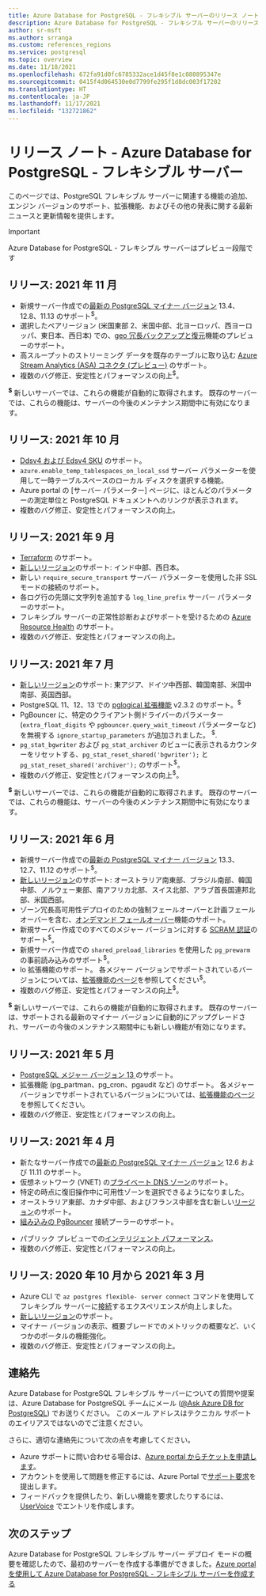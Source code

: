 ```yaml
---
title: Azure Database for PostgreSQL - フレキシブル サーバーのリリース ノート
description: Azure Database for PostgreSQL - フレキシブル サーバーのリリース ノート。
author: sr-msft
ms.author: srranga
ms.custom: references_regions
ms.service: postgresql
ms.topic: overview
ms.date: 11/18/2021
ms.openlocfilehash: 672fa91d0fc6785332ace1d45f8e1c080895347e
ms.sourcegitcommit: 0415f4d064530e0d7799fe295f1d8dc003f17202
ms.translationtype: HT
ms.contentlocale: ja-JP
ms.lasthandoff: 11/17/2021
ms.locfileid: "132721862"
---
```

# <a name="release-notes---azure-database-for-postgresql---flexible-server"></a>リリース ノート - Azure Database for PostgreSQL - フレキシブル サーバー

このページでは、PostgreSQL フレキシブル サーバーに関連する機能の追加、エンジン バージョンのサポート、拡張機能、およびその他の発表に関する最新ニュースと更新情報を提供します。

> [!IMPORTANT]
> Azure Database for PostgreSQL - フレキシブル サーバーはプレビュー段階です

## <a name="release-november-2021"></a>リリース: 2021 年 11 月

* 新規サーバー作成での[最新の PostgreSQL マイナー バージョン](./concepts-supported-versions.md) 13.4、12.8、11.13 のサポート<sup>$</sup>。
* 選択したペアリージョン (米国東部 2、米国中部、北ヨーロッパ、西ヨーロッパ、東日本、西日本) での、[geo 冗長バックアップと復元](concepts-backup-restore.md)機能のプレビューのサポート。
*  高スループットのストリーミング データを既存のテーブルに取り込む [Azure Stream Analytics (ASA) コネクタ (プレビュー)](https://techcommunity.microsoft.com/t5/analytics-on-azure/stream-analytics-updates-ignite-fall-2021-new-outputs-new/ba-p/2919170) のサポート。
*  複数のバグ修正、安定性とパフォーマンスの向上<sup>$</sup>。

<sup> **$**</sup> 新しいサーバーでは、これらの機能が自動的に取得されます。 既存のサーバーでは、これらの機能は、サーバーの今後のメンテナンス期間中に有効になります。

## <a name="release-october-2021"></a>リリース: 2021 年 10 月

*   [Ddsv4 および Edsv4 SKU](https://techcommunity.microsoft.com/t5/azure-database-for-postgresql/flexible-server-now-supports-v4-compute-series-in-postgresql-on/ba-p/2815092) のサポート。 
*   `azure.enable_temp_tablespaces_on_local_ssd` サーバー パラメーターを使用して一時テーブルスペースのローカル ディスクを選択する機能。
*   Azure portal の [サーバー パラメーター] ページに、ほとんどのパラメーターの測定単位と PostgreSQL ドキュメントへのリンクが表示されます。
*   複数のバグ修正、安定性とパフォーマンスの向上。

## <a name="release-september-2021"></a>リリース: 2021 年 9 月

* [Terraform](https://registry.terraform.io/providers/hashicorp/azurerm/latest/docs/resources/postgresql_flexible_server) のサポート。
* [新しいリージョン](overview.md#azure-regions)のサポート: インド中部、西日本。
* 新しい `require_secure_transport` サーバー パラメーターを使用した非 SSL モードの接続のサポート。
* 各ログ行の先頭に文字列を追加する `log_line_prefix` サーバー パラメーターのサポート。
* フレキシブル サーバーの正常性診断およびサポートを受けるための [Azure Resource Health](../../service-health/resource-health-overview.md) のサポート。
* 複数のバグ修正、安定性とパフォーマンスの向上。

## <a name="release-july-2021"></a>リリース: 2021 年 7 月

* [新しいリージョン](overview.md#azure-regions)のサポート: 東アジア、ドイツ中西部、韓国南部、米国中南部、英国西部。
* PostgreSQL 11、12、13 での [pglogical 拡張機能](concepts-logical.md) v2.3.2 のサポート。<sup>$</sup>
* PgBouncer に、特定のクライアント側ドライバーのパラメーター (`extra_float_digits` や `pgbouncer.query_wait_timeout` パラメーターなど) を無視する `ignore_startup_parameters` が追加されました。  <sup>$</sup>.
* `pg_stat_bgwriter` および `pg_stat_archiver` のビューに表示されるカウンターをリセットする、`pg_stat_reset_shared('bgwriter');` と `pg_stat_reset_shared('archiver');` のサポート<sup>$</sup>。
* 複数のバグ修正、安定性とパフォーマンスの向上<sup>$</sup>。

<sup> **$**</sup> 新しいサーバーでは、これらの機能が自動的に取得されます。 既存のサーバーでは、これらの機能は、サーバーの今後のメンテナンス期間中に有効になります。

## <a name="release-june-2021"></a>リリース: 2021 年 6 月

* 新規サーバー作成での[最新の PostgreSQL マイナー バージョン](./concepts-supported-versions.md) 13.3、12.7、11.12 のサポート<sup>$</sup>。
* [新しいリージョン](overview.md#azure-regions)のサポート: オーストラリア南東部、ブラジル南部、韓国中部、ノルウェー東部、南アフリカ北部、スイス北部、アラブ首長国連邦北部、米国西部。
* ゾーン冗長高可用性デプロイのための強制フェールオーバーと計画フェールオーバーを含む、[オンデマンド フェールオーバー](./concepts-high-availability.md#on-demand-failover)機能のサポート。
* 新規サーバー作成でのすべてのメジャー バージョンに対する [SCRAM 認証](how-to-connect-scram.md)のサポート<sup>$</sup>。
* 新規サーバー作成での `shared_preload_libraries` を使用した `pg_prewarm` の事前読み込みのサポート<sup>$</sup>。
* lo 拡張機能のサポート。 各メジャー バージョンでサポートされているバージョンについては、[拡張機能のページ](./concepts-extensions.md)を参照してください<sup>$</sup>。
* 複数のバグ修正、安定性とパフォーマンスの向上<sup>$</sup>。
  
<sup> **$**</sup> 新しいサーバーでは、これらの機能が自動的に取得されます。  既存のサーバーは、サポートされる最新のマイナー バージョンに自動的にアップグレードされ、サーバーの今後のメンテナンス期間中にも新しい機能が有効になります。

## <a name="release-may-2021"></a>リリース: 2021 年 5 月

* [PostgreSQL メジャー バージョン 13 ](./concepts-supported-versions.md)のサポート。
* 拡張機能 (pg_partman、pg_cron、pgaudit など) のサポート。 各メジャー バージョンでサポートされているバージョンについては、[拡張機能のページ](./concepts-extensions.md)を参照してください。
* 複数のバグ修正、安定性とパフォーマンスの向上。

## <a name="release-april-2021"></a>リリース: 2021 年 4 月

* 新たなサーバー作成での[最新の PostgreSQL マイナー バージョン](./concepts-supported-versions.md) 12.6 および 11.11 のサポート。
* 仮想ネットワーク (VNET) の[プライベート DNS ゾーン](./concepts-networking.md#private-access-vnet-integration)のサポート。
* 特定の時点に復旧操作中に可用性ゾーンを選択できるようになりました。
* オーストラリア東部、カナダ中部、およびフランス中部を含む新しい[リージョン](./overview.md#azure-regions)のサポート。
* [組み込みの PgBouncer](./concepts-pgbouncer.md) 接続プーラーのサポート。 
<!--- * Support for [pglogical](https://github.com/2ndQuadrant/pglogical) extension version 2.3.2. -->
* パブリック プレビューでの[インテリジェント パフォーマンス](concepts-query-store.md)。
* 複数のバグ修正、安定性とパフォーマンスの向上。

## <a name="release-october-2020---march-2021"></a>リリース: 2020 年 10 月から 2021 年 3 月

*  Azure CLI で `az postgres flexible- server connect` コマンドを使用してフレキシブル サーバーに[接続](connect-azure-cli.md)するエクスペリエンスが向上しました。
*  [新しいリージョン](overview.md#azure-regions)のサポート。
*  マイナー バージョンの表示、概要ブレードでのメトリックの概要など、いくつかのポータルの機能強化。
*  複数のバグ修正、安定性とパフォーマンスの向上。

## <a name="contacts"></a>連絡先

Azure Database for PostgreSQL フレキシブル サーバーについての質問や提案は、Azure Database for PostgreSQL チームにメール (<bpt id="p1">[</bpt><ph id="ph1">@Ask</ph> Azure DB for PostgreSQL<ept id="p1">](mailto:AskAzureDBforPostgreSQL@service.microsoft.com)</ept>) でお送りください。 このメール アドレスはテクニカル サポートのエイリアスではないのでご注意ください。

さらに、適切な連絡先について次の点を考慮してください。

- Azure サポートに問い合わせる場合は、[Azure portal からチケットを申請します](https://portal.azure.com/?#blade/Microsoft_Azure_Support/HelpAndSupportBlade)。
- アカウントを使用して問題を修正するには、Azure Portal で[サポート要求](https://ms.portal.azure.com/#blade/Microsoft_Azure_Support/HelpAndSupportBlade/newsupportrequest)を提出します。
- フィードバックを提供したり、新しい機能を要求したりするには、<bpt id="p1">[</bpt>UserVoice<ept id="p1">](https://feedback.azure.com/forums/597976-azure-database-for-postgresql)</ept> でエントリを作成します。
  

## <a name="next-steps"></a>次のステップ

Azure Database for PostgreSQL フレキシブル サーバー デプロイ モードの概要を確認したので、最初のサーバーを作成する準備ができました。<bpt id="p1">[</bpt>Azure portal を使用して Azure Database for PostgreSQL - フレキシブル サーバーを作成する<ept id="p1">](./quickstart-create-server-portal.md)</ept>
